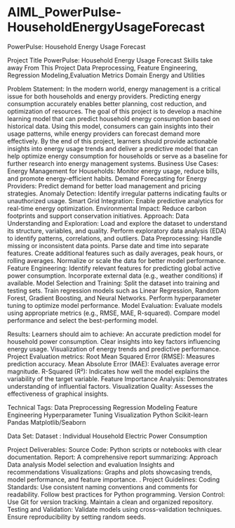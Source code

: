# AIML_PowerPulse-HouseholdEnergyUsageForecast
PowerPulse: Household Energy Usage Forecast


Project Title
PowerPulse: Household Energy Usage Forecast
Skills take away From This Project
Data Preprocessing, Feature Engineering, Regression Modeling,Evaluation Metrics
Domain
Energy and Utilities


Problem Statement:
In the modern world, energy management is a critical issue for both households and energy providers. Predicting energy consumption accurately enables better planning, cost reduction, and optimization of resources. The goal of this project is to develop a machine learning model that can predict household energy consumption based on historical data. Using this model, consumers can gain insights into their usage patterns, while energy providers can forecast demand more effectively.
By the end of this project, learners should provide actionable insights into energy usage trends and deliver a predictive model that can help optimize energy consumption for households or serve as a baseline for further research into energy management systems.
Business Use Cases:
Energy Management for Households: Monitor energy usage, reduce bills, and promote energy-efficient habits.
Demand Forecasting for Energy Providers: Predict demand for better load management and pricing strategies.
Anomaly Detection: Identify irregular patterns indicating faults or unauthorized usage.
Smart Grid Integration: Enable predictive analytics for real-time energy optimization.
Environmental Impact: Reduce carbon footprints and support conservation initiatives.
Approach:
Data Understanding and Exploration:
Load and explore the dataset to understand its structure, variables, and quality.
Perform exploratory data analysis (EDA) to identify patterns, correlations, and outliers.
Data Preprocessing:
Handle missing or inconsistent data points.
Parse date and time into separate features.
Create additional features such as daily averages, peak hours, or rolling averages.
Normalize or scale the data for better model performance.
Feature Engineering:
Identify relevant features for predicting global active power consumption.
Incorporate external data (e.g., weather conditions) if available.
Model Selection and Training:
Split the dataset into training and testing sets.
Train regression models such as Linear Regression, Random Forest, Gradient Boosting, and Neural Networks.
Perform hyperparameter tuning to optimize model performance.
Model Evaluation:
Evaluate models using appropriate metrics (e.g., RMSE, MAE, R-squared).
Compare model performance and select the best-performing model.

Results: 
Learners should aim to achieve:
An accurate prediction model for household power consumption.
Clear insights into key factors influencing energy usage.
Visualization of energy trends and predictive performance.
Project Evaluation metrics:
Root Mean Squared Error (RMSE): Measures prediction accuracy.
Mean Absolute Error (MAE): Evaluates average error magnitude.
R-Squared (R²): Indicates how well the model explains the variability of the target variable.
Feature Importance Analysis: Demonstrates understanding of influential factors.
Visualization Quality: Assesses the effectiveness of graphical insights.

Technical Tags:
Data Preprocessing
Regression Modeling
Feature Engineering
Hyperparameter Tuning
Visualization
Python
Scikit-learn
Pandas
Matplotlib/Seaborn

Data Set:
Dataset : Individual Household Electric Power Consumption

Project Deliverables:
Source Code: Python scripts or notebooks with clear documentation.
Report: A comprehensive report summarizing:
Approach
Data analysis
Model selection and evaluation
Insights and recommendations
Visualizations: Graphs and plots showcasing trends, model performance, and feature importance.
.
Project Guidelines:
Coding Standards:
Use consistent naming conventions and comments for readability.
Follow best practices for Python programming.
Version Control:
Use Git for version tracking.
Maintain a clean and organized repository.
Testing and Validation:
Validate models using cross-validation techniques.
Ensure reproducibility by setting random seeds.
